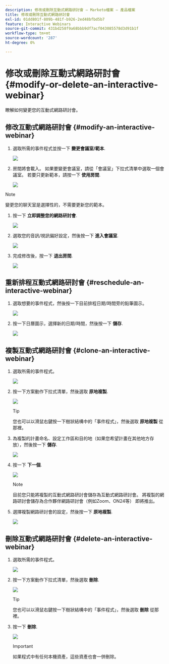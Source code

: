 ```yaml
---
description: 修改或刪除互動式網路研討會 — Marketo檔案 — 產品檔案
title: 修改或刪除互動式網路研討會
exl-id: 01dd801f-809b-481f-b926-2ed48bfbd5b7
feature: Interactive Webinars
source-git-commit: 431bd258f9a68bbb9df7acf043085578d3d91b1f
workflow-type: tm+mt
source-wordcount: '287'
ht-degree: 0%

---
```


# 修改或刪除互動式網路研討會 {#modify-or-delete-an-interactive-webinar}

瞭解如何變更您的互動式網路研討會。

## 修改互動式網路研討會 {#modify-an-interactive-webinar}

1. 選取所需的事件程式並按一下 **變更會議室/範本**.

   ![](assets/modify-or-delete-an-interactive-webinar-1.png)

1. 房間將會載入。 如果要變更會議室，請從「會議室」下拉式清單中選取一個會議室。 若要只更新範本，請按一下 **使用房間**.

   ![](assets/modify-or-delete-an-interactive-webinar-2.png)

>[!NOTE]
>
>變更您的聊天室是選擇性的，不需要更新您的範本。

1. 按一下 **立即調整您的網路研討會**.

   ![](assets/modify-or-delete-an-interactive-webinar-3.png)

1. 選取您的音訊/視訊偏好設定，然後按一下 **進入會議室**.

   ![](assets/modify-or-delete-an-interactive-webinar-4.png)

1. 完成修改後，按一下 **退出房間**.

   ![](assets/modify-or-delete-an-interactive-webinar-5.png)

## 重新排程互動式網路研討會 {#reschedule-an-interactive-webinar}

1. 選取想要的事件程式，然後按一下目前排程日期/時間旁的鉛筆圖示。

   ![](assets/modify-or-delete-an-interactive-webinar-6.png)

1. 按一下日曆圖示，選擇新的日期/時間，然後按一下 **儲存**.

   ![](assets/modify-or-delete-an-interactive-webinar-7.png)

## 複製互動式網路研討會 {#clone-an-interactive-webinar}

1. 選取所需的事件程式。

   ![](assets/modify-or-delete-an-interactive-webinar-8.png)

1. 按一下方案動作下拉式清單，然後選取 **原地複製**.

   ![](assets/modify-or-delete-an-interactive-webinar-9.png)

   >[!TIP]
   >
   >您也可以以滑鼠右鍵按一下樹狀結構中的「事件程式」，然後選取 **原地複製** 從那裡。

1. 為複製的計畫命名、設定工作區和目的地（如果您希望計畫在其他地方存放），然後按一下 **儲存**.

   ![](assets/modify-or-delete-an-interactive-webinar-10.png)

1. 按一下 **下一個**.

   ![](assets/modify-or-delete-an-interactive-webinar-11.png)

   >[!NOTE]
   >
   >目前您只能將複製的互動式網路研討會儲存為互動式網路研討會。 將複製的網路研討會儲存為合作夥伴網路研討會（例如Zoom、ON24等） 即將推出。

1. 選擇複製網路研討會的設定，然後按一下 **原地複製**.

   ![](assets/modify-or-delete-an-interactive-webinar-12.png)

## 刪除互動式網路研討會 {#delete-an-interactive-webinar}

1. 選取所需的事件程式。

   ![](assets/modify-or-delete-an-interactive-webinar-13.png)

1. 按一下方案動作下拉式清單，然後選取 **刪除**.

   ![](assets/modify-or-delete-an-interactive-webinar-14.png)

   >[!TIP]
   >
   >您也可以以滑鼠右鍵按一下樹狀結構中的「事件程式」，然後選取 **刪除** 從那裡。

1. 按一下 **刪除**.

   ![](assets/modify-or-delete-an-interactive-webinar-15.png)

   >[!IMPORTANT]
   >
   >如果程式中有任何本機資產，這些資產也會一併刪除。
